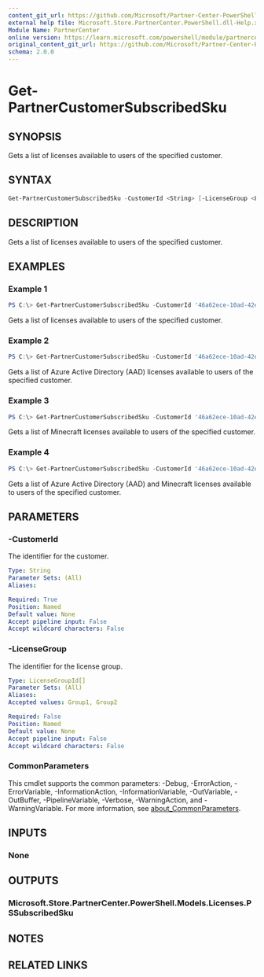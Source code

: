 ```yaml
---
content_git_url: https://github.com/Microsoft/Partner-Center-PowerShell/blob/master/docs/help/Get-PartnerCustomerSubscribedSku.md
external help file: Microsoft.Store.PartnerCenter.PowerShell.dll-Help.xml
Module Name: PartnerCenter
online version: https://learn.microsoft.com/powershell/module/partnercenter/Get-PartnerCustomerSubscribedSku
original_content_git_url: https://github.com/Microsoft/Partner-Center-PowerShell/blob/master/docs/help/Get-PartnerCustomerSubscribedSku.md
schema: 2.0.0
---
```


# Get-PartnerCustomerSubscribedSku

## SYNOPSIS
Gets a list of licenses available to users of the specified customer.

## SYNTAX

```powershell
Get-PartnerCustomerSubscribedSku -CustomerId <String> [-LicenseGroup <LicenseGroupId[]>] [<CommonParameters>]
```

## DESCRIPTION
Gets a list of licenses available to users of the specified customer.

## EXAMPLES

### Example 1
```powershell
PS C:\> Get-PartnerCustomerSubscribedSku -CustomerId '46a62ece-10ad-42e5-b3f1-b2ed53e6fc08'
```

Gets a list of licenses available to users of the specified customer.

### Example 2
```powershell
PS C:\> Get-PartnerCustomerSubscribedSku -CustomerId '46a62ece-10ad-42e5-b3f1-b2ed53e6fc08' -LicenseGroup Group1
```

Gets a list of Azure Active Directory (AAD) licenses available to users of the specified customer.

### Example 3
```powershell
PS C:\> Get-PartnerCustomerSubscribedSku -CustomerId '46a62ece-10ad-42e5-b3f1-b2ed53e6fc08' -LicenseGroup Group2
```

Gets a list of Minecraft licenses available to users of the specified customer.

### Example 4
```powershell
PS C:\> Get-PartnerCustomerSubscribedSku -CustomerId '46a62ece-10ad-42e5-b3f1-b2ed53e6fc08' -LicenseGroup Group1,Group2
```

Gets a list of Azure Active Directory (AAD) and Minecraft licenses available to users of the specified customer.

## PARAMETERS

### -CustomerId
The identifier for the customer.

```yaml
Type: String
Parameter Sets: (All)
Aliases:

Required: True
Position: Named
Default value: None
Accept pipeline input: False
Accept wildcard characters: False
```

### -LicenseGroup
The identifier for the license group.

```yaml
Type: LicenseGroupId[]
Parameter Sets: (All)
Aliases:
Accepted values: Group1, Group2

Required: False
Position: Named
Default value: None
Accept pipeline input: False
Accept wildcard characters: False
```

### CommonParameters
This cmdlet supports the common parameters: -Debug, -ErrorAction, -ErrorVariable, -InformationAction, -InformationVariable, -OutVariable, -OutBuffer, -PipelineVariable, -Verbose, -WarningAction, and -WarningVariable. For more information, see [about_CommonParameters](http://go.microsoft.com/fwlink/?LinkID=113216).

## INPUTS

### None

## OUTPUTS

### Microsoft.Store.PartnerCenter.PowerShell.Models.Licenses.PSSubscribedSku

## NOTES

## RELATED LINKS
